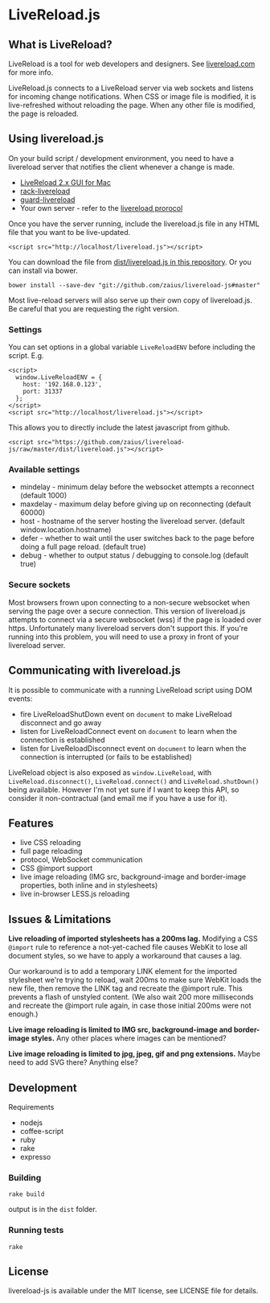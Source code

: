 LiveReload.js
=============

## What is LiveReload?

LiveReload is a tool for web developers and designers. See
[livereload.com](http://livereload.com/) for more info.

LiveReload.js connects to a LiveReload server via web sockets and listens for
incoming change notifications. When CSS or image file is modified, it is
live-refreshed without reloading the page. When any other file is modified, the
page is reloaded.


## Using livereload.js

On your build script / development environment, you need to have a livereload
server that notifies the client whenever a change is made.
 * [LiveReload 2.x GUI for Mac](http://livereload.com/)
 * [rack-livereload](https://github.com/johnbintz/rack-livereload)
 * [guard-livereload](https://github.com/guard/guard-livereload)
 * Your own server - refer to the
   [livereload prorocol](http://help.livereload.com/kb/ecosystem/livereload-protocol)


Once you have the server running, include the livereload.js file in any HTML
file that you want to be live-updated.

    <script src="http://localhost/livereload.js"></script>

You can download the file from
[dist/livereload.js in this repository](https://github.com/zaius/livereload-js/raw/master/dist/livereload.js).
Or you can install via bower.

    bower install --save-dev "git://github.com/zaius/livereload-js#master"

Most live-reload servers will also serve up their own copy of livereload.js.
Be careful that you are requesting the right version.


### Settings

You can set options in a global variable `LiveReloadENV` before including the
script. E.g.

    <script>
      window.LiveReloadENV = {
        host: '192.168.0.123',
        port: 31337
      };
    </script>
    <script src="http://localhost/livereload.js"></script>

This allows you to directly include the latest javascript from github.

    <script src="https://github.com/zaius/livereload-js/raw/master/dist/livereload.js"></script>

### Available settings

 * mindelay - minimum delay before the websocket attempts a reconnect (default 1000)
 * maxdelay - maximum delay before giving up on reconnecting (default 60000)
 * host - hostname of the server hosting the livereload server. (default window.location.hostname)
 * defer - whether to wait until the user switches back to the page before doing a full page reload. (default true)
 * debug - whether to output status / debugging to console.log (default true)


### Secure sockets

Most browsers frown upon connecting to a non-secure websocket when serving the
page over a secure connection. This version of livereload.js attempts to
connect via a secure websocket (wss) if the page is loaded over https.
Unfortunately many livereload servers don't support this. If you're running
into this problem, you will need to use a proxy in front of your livereload
server.


## Communicating with livereload.js

It is possible to communicate with a running LiveReload script using DOM events:

 * fire LiveReloadShutDown event on `document` to make LiveReload disconnect
   and go away
 * listen for LiveReloadConnect event on `document` to learn when the
   connection is established
 * listen for LiveReloadDisconnect event on `document` to learn when the
   connection is interrupted (or fails to be established)

LiveReload object is also exposed as `window.LiveReload`, with
`LiveReload.disconnect()`, `LiveReload.connect()` and `LiveReload.shutDown()`
being available. However I'm not yet sure if I want to keep this API, so
consider it non-contractual (and email me if you have a use for it).


## Features

 * live CSS reloading
 * full page reloading
 * protocol, WebSocket communication
 * CSS @import support
 * live image reloading (IMG src, background-image and border-image properties,
   both inline and in stylesheets)
 * live in-browser LESS.js reloading


## Issues & Limitations

**Live reloading of imported stylesheets has a 200ms lag.** Modifying a CSS
`@import` rule to reference a not-yet-cached file causes WebKit to lose all
document styles, so we have to apply a workaround that causes a lag.

Our workaround is to add a temporary LINK element for the imported stylesheet
we're trying to reload, wait 200ms to make sure WebKit loads the new file, then
remove the LINK tag and recreate the @import rule. This prevents a flash of
unstyled content. (We also wait 200 more milliseconds and recreate the @import
rule again, in case those initial 200ms were not enough.)

**Live image reloading is limited to IMG src, background-image and border-image
styles.** Any other places where images can be mentioned?

**Live image reloading is limited to jpg, jpeg, gif and png extensions.** Maybe
need to add SVG there? Anything else?


## Development

Requirements
  * nodejs
  * coffee-script
  * ruby
  * rake
  * expresso

### Building

    rake build

output is in the `dist` folder.


### Running tests

    rake


## License

livereload-js is available under the MIT license, see LICENSE file for details.

